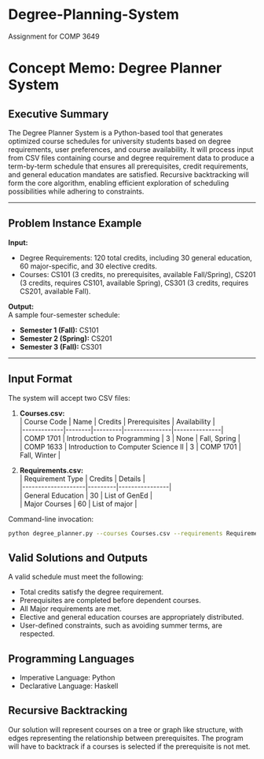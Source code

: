 # Degree-Planning-System
Assignment for COMP 3649

# Concept Memo: Degree Planner System

## Executive Summary
The Degree Planner System is a Python-based tool that generates optimized course schedules for university students based on degree requirements, user preferences, and course availability. It will process input from CSV files containing course and degree requirement data to produce a term-by-term schedule that ensures all prerequisites, credit requirements, and general education mandates are satisfied. Recursive backtracking will form the core algorithm, enabling efficient exploration of scheduling possibilities while adhering to constraints. 

---

## Problem Instance Example
**Input:**  
- Degree Requirements: 120 total credits, including 30 general education, 60 major-specific, and 30 elective credits.  
- Courses: CS101 (3 credits, no prerequisites, available Fall/Spring), CS201 (3 credits, requires CS101, available Spring), CS301 (3 credits, requires CS201, available Fall).  

**Output:**  
A sample four-semester schedule:  
- **Semester 1 (Fall):** CS101  
- **Semester 2 (Spring):** CS201  
- **Semester 3 (Fall):** CS301  

---

## Input Format
The system will accept two CSV files:
1. **Courses.csv:**  
   | Course Code | Name   | Credits | Prerequisites | Availability  |  
   |-------------|--------|---------|---------------|---------------|  
   | COMP 1701        | Introduction to Programming  | 3       | None          | Fall, Spring  |  
   | COMP 1633       | Introduction to Computer Science II   | 3       | COMP 1701         | Fall, Winter        |  

2. **Requirements.csv:**  
   | Requirement Type   | Credits | Details        |  
   |--------------------|---------|----------------|  
   | General Education  | 30      | List of GenEd  |  
   | Major Courses      | 60      | List of major  |  

Command-line invocation:  
```bash
python degree_planner.py --courses Courses.csv --requirements Requirements.csv --semesters 4
```
## Valid Solutions and Outputs
A valid schedule must meet the following:

- Total credits satisfy the degree requirement.
- Prerequisites are completed before dependent courses.
- All Major requirements are met. 
- Elective and general education courses are appropriately distributed.
- User-defined constraints, such as avoiding summer terms, are respected.

## Programming Languages
- Imperative Language: Python
- Declarative Language: Haskell

## Recursive Backtracking
Our solution will represent courses on a tree or graph like structure, with edges representing 
the relationship between prerequisites. The program will have to backtrack if a courses is selected if the prerequisite is not met.  
